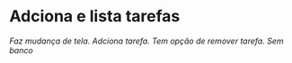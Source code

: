 # Adciona e lista tarefas
*Faz mudança de tela. Adciona tarefa. Tem opção de remover tarefa. Sem banco*
